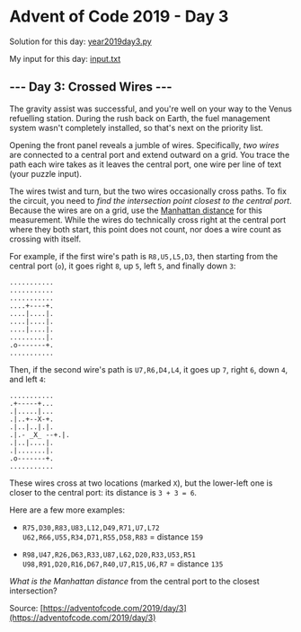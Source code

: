 # Advent of Code 2019 - Day 3

Solution for this day: [year2019day3.py](year2019/day3/year2019day3.py)

My input for this day: [input.txt](year2019/day3/input.txt)

## \--- Day 3: Crossed Wires ---

The gravity assist was successful, and you're well on your way to the Venus
refuelling station. During the rush back on Earth, the fuel management system
wasn't completely installed, so that's next on the priority list.

Opening the front panel reveals a jumble of wires. Specifically, _two wires_
are connected to a central port and extend outward on a grid. You trace the
path each wire takes as it leaves the central port, one wire per line of text
(your puzzle input).

The wires twist and turn, but the two wires occasionally cross paths. To fix
the circuit, you need to _find the intersection point closest to the central
port_. Because the wires are on a grid, use the [Manhattan
distance](https://en.wikipedia.org/wiki/Taxicab_geometry) for this
measurement. While the wires do technically cross right at the central port
where they both start, this point does not count, nor does a wire count as
crossing with itself.

For example, if the first wire's path is `R8,U5,L5,D3`, then starting from the
central port (`o`), it goes right `8`, up `5`, left `5`, and finally down `3`:

    
    
    ...........
    ...........
    ...........
    ....+----+.
    ....|....|.
    ....|....|.
    ....|....|.
    .........|.
    .o-------+.
    ...........
    

Then, if the second wire's path is `U7,R6,D4,L4`, it goes up `7`, right `6`,
down `4`, and left `4`:

    
    
    ...........
    .+-----+...
    .|.....|...
    .|..+--X-+.
    .|..|..|.|.
    .|.- _X_ --+.|.
    .|..|....|.
    .|.......|.
    .o-------+.
    ...........
    

These wires cross at two locations (marked `X`), but the lower-left one is
closer to the central port: its distance is `3 + 3 = 6`.

Here are a few more examples:

  * `R75,D30,R83,U83,L12,D49,R71,U7,L72  
U62,R66,U55,R34,D71,R55,D58,R83` = distance `159`

  * `R98,U47,R26,D63,R33,U87,L62,D20,R33,U53,R51  
U98,R91,D20,R16,D67,R40,U7,R15,U6,R7` = distance `135`

_What is the Manhattan distance_ from the central port to the closest
intersection?



Source: [https://adventofcode.com/2019/day/3](https://adventofcode.com/2019/day/3)
